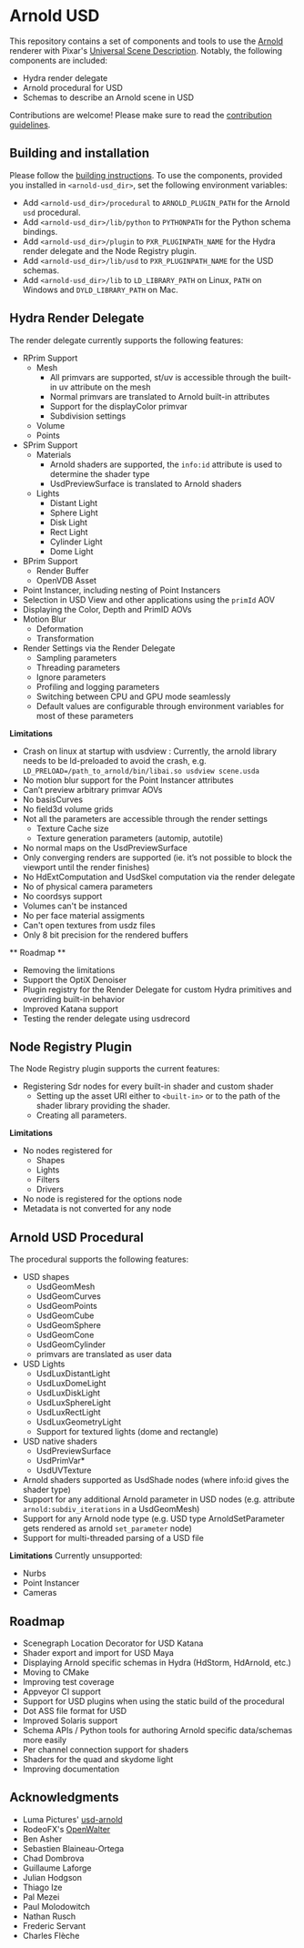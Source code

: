 Arnold USD
==========

This repository contains a set of components and tools to use the [Arnold](https://www.arnoldrenderer.com) renderer with Pixar's [Universal Scene Description](https://github.com/PixarAnimationStudios/USD). Notably, the following components are included:

- Hydra render delegate
- Arnold procedural for USD
- Schemas to describe an Arnold scene in USD

Contributions are welcome! Please make sure to read the [contribution guidelines](CONTRIBUTING.md).


## Building and installation

Please follow the [building instructions](docs/building.md). To use the components, provided you installed in `<arnold-usd_dir>`, set the following environment variables:

- Add `<arnold-usd_dir>/procedural` to `ARNOLD_PLUGIN_PATH` for the Arnold `usd` procedural.
- Add `<arnold-usd_dir>/lib/python` to `PYTHONPATH` for the Python schema bindings.
- Add `<arnold-usd_dir>/plugin` to `PXR_PLUGINPATH_NAME` for the Hydra render delegate and the Node Registry plugin.
- Add `<arnold-usd_dir>/lib/usd` to `PXR_PLUGINPATH_NAME` for the USD schemas.
- Add `<arnold-usd_dir>/lib` to `LD_LIBRARY_PATH` on Linux, `PATH` on Windows and `DYLD_LIBRARY_PATH` on Mac.


## Hydra Render Delegate

The render delegate currently supports the following features:

- RPrim Support
    - Mesh
        - All primvars are supported, st/uv is accessible through the built-in uv attribute on the mesh
        - Normal primvars are translated to Arnold built-in attributes
        - Support for the displayColor primvar
        - Subdivision settings
    - Volume
    - Points
- SPrim Support
    - Materials
        - Arnold shaders are supported, the `info:id` attribute is used to determine the shader type
        - UsdPreviewSurface is translated to Arnold shaders
    - Lights
        - Distant Light
        - Sphere Light
        - Disk Light
        - Rect Light
        - Cylinder Light
        - Dome Light
- BPrim Support
    - Render Buffer
    - OpenVDB Asset
- Point Instancer, including nesting of Point Instancers
- Selection in USD View and other applications using the `primId` AOV
- Displaying the Color, Depth and PrimID AOVs
- Motion Blur
    - Deformation
    - Transformation
- Render Settings via the Render Delegate
    - Sampling parameters
    - Threading parameters
    - Ignore parameters
    - Profiling and logging parameters
    - Switching between CPU and GPU mode seamlessly
    - Default values are configurable through environment variables for most of these parameters

**Limitations**
- Crash on linux at startup with usdview : Currently, the arnold library needs to be ld-preloaded to avoid the crash, e.g. `LD_PRELOAD=/path_to_arnold/bin/libai.so usdview scene.usda`
- No motion blur support for the Point Instancer attributes
- Can’t preview arbitrary primvar AOVs
- No basisCurves
- No field3d volume grids
- Not all the parameters are accessible through the render settings
    - Texture Cache size
    - Texture generation parameters (automip, autotile)
- No normal maps on the UsdPreviewSurface
- Only converging renders are supported (ie. it’s not possible to block the viewport until the render finishes)
- No HdExtComputation and UsdSkel computation via the render delegate
- No of physical camera parameters
- No coordsys support
- Volumes can't be instanced
- No per face material assigments
- Can't open textures from usdz files
- Only 8 bit precision for the rendered buffers

** Roadmap **
- Removing the limitations
- Support the OptiX Denoiser
- Plugin registry for the Render Delegate for custom Hydra primitives and overriding built-in behavior
- Improved Katana support
- Testing the render delegate using usdrecord

## Node Registry Plugin

The Node Registry plugin supports the current features:
- Registering Sdr nodes for every built-in shader and custom shader
    - Setting up the asset URI either to `<built-in>` or to the path of the shader library providing the shader.
    - Creating all parameters.

**Limitations**
- No nodes registered for
    - Shapes
    - Lights
    - Filters
    - Drivers
- No node is registered for the options node
- Metadata is not converted for any node

## Arnold USD Procedural

The procedural supports the following features:

- USD shapes
    - UsdGeomMesh
    - UsdGeomCurves
    - UsdGeomPoints
    - UsdGeomCube
    - UsdGeomSphere
    - UsdGeomCone
    - UsdGeomCylinder
    - primvars are translated as user data
- USD Lights
    - UsdLuxDistantLight
    - UsdLuxDomeLight
    - UsdLuxDiskLight
    - UsdLuxSphereLight
    - UsdLuxRectLight
    - UsdLuxGeometryLight
    - Support for textured lights (dome and rectangle)
- USD native shaders
    - UsdPreviewSurface
    - UsdPrimVar*
    - UsdUVTexture
- Arnold shaders supported as UsdShade nodes (where info:id gives the shader type)
- Support for any additional Arnold parameter in USD nodes (e.g. attribute `arnold:subdiv_iterations` in a UsdGeomMesh)
- Support for any Arnold node type (e.g. USD type ArnoldSetParameter gets rendered as arnold `set_parameter` node)
- Support for multi-threaded parsing of a USD file

**Limitations**
Currently unsupported:
- Nurbs
- Point Instancer
- Cameras

## Roadmap

- Scenegraph Location Decorator for USD Katana
- Shader export and import for USD Maya
- Displaying Arnold specific schemas in Hydra (HdStorm, HdArnold, etc.)
- Moving to CMake
- Improving test coverage
- Appveyor CI support
- Support for USD plugins when using the static build of the procedural
- Dot ASS file format for USD
- Improved Solaris support
- Schema APIs / Python tools for authoring Arnold specific data/schemas more easily
- Per channel connection support for shaders
- Shaders for the quad and skydome light
- Improving documentation

## Acknowledgments

- Luma Pictures' [usd-arnold](https://github.com/LumaPictures/usd-arnold)
- RodeoFX's [OpenWalter](https://github.com/rodeofx/OpenWalter)
- Ben Asher
- Sebastien Blaineau-Ortega
- Chad Dombrova
- Guillaume Laforge
- Julian Hodgson
- Thiago Ize
- Pal Mezei
- Paul Molodowitch
- Nathan Rusch
- Frederic Servant
- Charles Flèche
